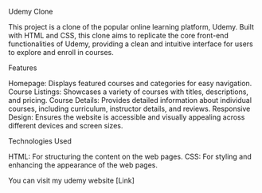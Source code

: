Udemy Clone

This project is a clone of the popular online learning platform, Udemy. Built with HTML and CSS, this clone aims to replicate the core front-end functionalities of Udemy, providing a clean and intuitive interface for users to explore and enroll in courses.

Features

Homepage: Displays featured courses and categories for easy navigation.
Course Listings: Showcases a variety of courses with titles, descriptions, and pricing.
Course Details: Provides detailed information about individual courses, including curriculum, instructor details, and reviews.
Responsive Design: Ensures the website is accessible and visually appealing across different devices and screen sizes.

Technologies Used

HTML: For structuring the content on the web pages.
CSS: For styling and enhancing the appearance of the web pages.

You can visit my udemy website [Link]
